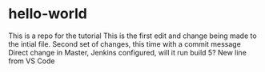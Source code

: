 # hello-world
This is a repo for the tutorial
This is the first edit and change being made to the intial file.
Second set of changes, this time with a commit message
Direct change in Master, Jenkins configured, will it run build 5?
New line from VS Code